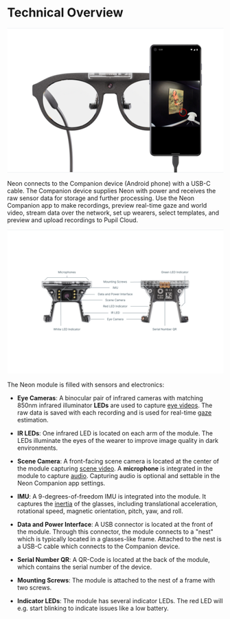 # Technical Overview

![Technical Overview](./technical_overview_1.jpg)

Neon connects to the Companion device (Android phone) with a USB-C cable. The Companion device supplies Neon with power and receives the raw sensor data for storage and further processing. Use the Neon Companion app to make recordings, preview real-time gaze and world video, stream data over the network, set up wearers, select templates, and preview and upload recordings to Pupil Cloud.

![Technical Overview](./technical_overview_2.jpg)

The Neon module is filled with sensors and electronics:

- **Eye Cameras**: A binocular pair of infrared cameras with matching 850nm infrared illuminator **LEDs** are used to capture [eye videos](/general/data-streams/#eye-videos). The raw data is saved with each recording and is used for real-time [gaze](/general/data-streams/#gaze) estimation.

- **IR LEDs**: One infrared LED is located on each arm of the module. The LEDs illuminate the eyes of the wearer to improve image quality in dark environments.

- **Scene Camera**: A front-facing scene camera is located at the center of the module capturing [scene video](/general/data-streams/#scene-video). A **microphone** is integrated in the module to capture [audio](/general/data-streams/#audio). Capturing audio is optional and settable in the Neon Companion app settings.
 
- **IMU**: A 9-degrees-of-freedom IMU is integrated into the module. It captures the [inertia](/general/data-streams/#movement-imu-data) of the glasses, including translational acceleration, rotational speed, magnetic orientation, pitch, yaw, and roll.

- **Data and Power Interface**: A USB connector is located at the front of the module. Through this connector, the module connects to a "nest" which is typically located in a glasses-like frame. Attached to the nest is a USB-C cable which connects to the Companion device.

- **Serial Number QR**: A QR-Code is located at the back of the module, which contains the serial number of the device.

- **Mounting Screws**: The module is attached to the nest of a frame with two screws.

- **Indicator LEDs**: The module has several indicator LEDs. The red LED will e.g. start blinking to indicate issues like a low battery.